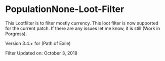 # PopulationNone-Loot-Filter
This Lootfilter is to filter mostly currency.
This loot filter is now supported for the current patch.
If there are any issues let me know, it is still (Work in Porgress).

Version 3.4.+ for (Path of Exile)


Filter Updated on: October 3, 2018 
